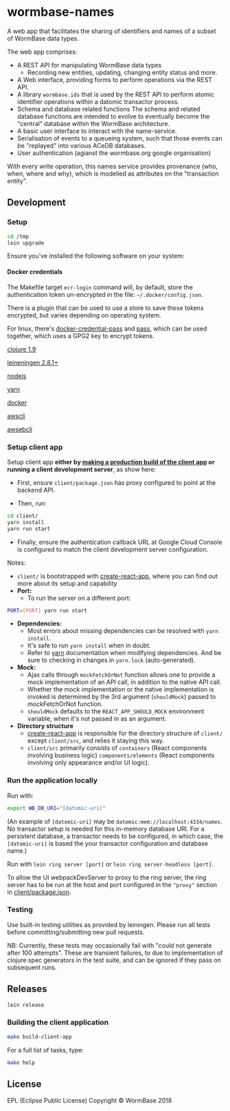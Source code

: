 # wormbase-names

A web app that facilitates the sharing of identifiers and names of a
subset of WormBase data types.

The web app comprises:

 - A REST API for manipulating WormBase data types
   - Recording new entities, updating, changing entity status and more.
 - A Web interface, providing forms to perform operations via the REST API.
 - A library `wormbase.ids` that is used by the REST API to perform atomic
   identifier operations within a datomic transactor process.
 - Schema and database related functions
   The schema and related database functions are intended to evolve to
   eventually become the "central" database within the WormBase
   architecture.
 - A basic user interface to interact with the name-service.
 - Serialisation of events to a queueing system, such that those
   events can be "replayed" into various ACeDB databases.
 - User authentication (agianst the wormbase.org google organisation)

With every write operation, this names service provides provenance (who, when, where and why),
which is modelled as attributes on the "transaction entity".

## Development

### Setup

```bash
cd /tmp
lein upgrade
```
Ensure you've installed the following software on your system:

#### Docker credentials

The Makefile target `ecr-login` command will, by default, store the
authentication token un-encrypted in the file: `~/.docker/config.json`.

There is a plugin that can be used to use a store to save these tokens encrypted,
but varies depending on operating system.

For linux, there's [docker-credential-pass][12] and [pass][13], which can be used together,
which uses a GPG2 key to encrypt tokens.


[clojure 1.9][4]

[leineningen 2.8.1+][5]

[nodejs][6]

[yarn][7]

[docker][8]

[awscli][9]

[awsebcli][10]

### Setup client app
Setup client app **either by [making a production build of the client app](#building-the-client-app) or running a client development server**, as show here:

- First, ensure `client/package.json` has proxy configured to point at the backend API.

- Then, run:
```bash
cd client/
yarn install
yarn run start
```

- Finally, ensure the authentication callback URL at Google Cloud Console is configured to match the client development server configuration.

Notes:
- `client/` is bootstrapped with [create-react-app][11], where you can find out more about its setup and capability
- **Port:**
    - To run the server on a different port:
```bash
PORT=[PORT] yarn run start
```
- **Dependencies:**
    - Most errors about missing dependencies can be resolved with `yarn install`.
    - It's safe to run `yarn install` when in doubt.
    - Refer to [yarn][7] documentation when modifying dependencies. And be sure to checking in changes in `yarn.lock` (auto-generated).
- **Mock:**
    - Ajax calls through `mockFetchOrNot` function allows one to provide a mock implementation of an API call, in addition to the native API call.
    - Whether the mock implementation or the native implementation is invoked is determined by the 3rd argument (`shouldMock`) passed to mockFetchOrNot function.
    - `shouldMock` defaults to the `REACT_APP_SHOULD_MOCK` environment variable, when it's not passed in as an argument.
- **Directory structure**
    - [create-react-app][11] is responsible for the directory structure of `client/` except `client/src`, and relies it staying this way.
    - `client/src` primarily consists of `containers` (React components involving business logic) `components/elements` (React components involving only appearance and/or UI logic).

### Run the application locally
Run with:

```bash
export WB_DB_URI="[datomic-uri]"
```

(An example of `[datomic-uri]` may be `datomic:mem://localhost:4334/names`. No transactor setup is needed for this in-memory database URI. For a persistent database, a transactor needs to be configured, in which case, the `[datomic-uri]` is based the your transactor configuration and database name.)

Run with `lein ring server [port]` or `lein ring server-headless [port]`.

To allow the UI webpackDevServer to proxy to the ring server, the ring server has to be run at the host and port configured in the `"proxy"` section in [client/package.json](client/package.json).


### Testing
Use built-in testing utilities as provided by leiningen.
Please run all tests before committing/submitting new pull requests.

NB:
Currently, these tests may occasionally fail with "could not generate after 100 attempts".
These are transient failures, to due to implementation of  clojure.spec generators in the test suite,
and can be ignored if they pass on subsequent runs.


## Releases

```bash
lein release
```

### Building the client application
```bash
make build-client-app
```

For a full list of tasks, type:

```bash
make help
```

## License
EPL (Eclipse Public License)
Copyright ©  WormBase 2018

[1]: https://github.com/rkneufeld/conformity
[2]: https://clojure.org/community/downloads
[3]: https://clojure.org/about/spec
[4]: https://clojure.org/guides/getting_started
[5]: https://leiningen.org/
[6]: https://nodejs.org/en/
[7]: https://yarnpkg.com/en/docs/install
[8]: https://docs.docker.com/install/
[9]: https://docs.aws.amazon.com/cli/latest/userguide/installing.html
[10]: https://docs.aws.amazon.com/elasticbeanstalk/latest/dg/eb-cli3-install.html
[11]: https://github.com/facebook/create-react-app
[12]: https://github.com/docker/docker-credential-helpers/releases
[13]: https://github.com/docker/docker-credential-helpers/issues/102
